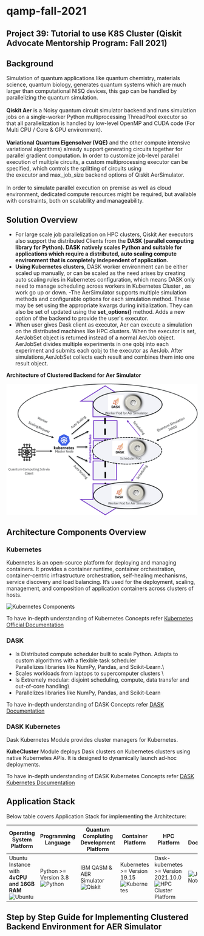 # qamp-fall-2021
## Project 39: Tutorial to use K8S Cluster (Qiskit Advocate Mentorship Program: Fall 2021)

## Background
Simulation of quantum applications like quantum chemistry, materials science, quantum biology, generates quantum systems which are much larger than computational NISQ devices, this gap can be handled by parallelizing the quantum simulation. \
\
**Qiskit Aer** is a Noisy quantum circuit simulator backend and runs simulation jobs on a single-worker Python multiprocessing ThreadPool executor so that all parallelization is handled by low-level OpenMP and CUDA code (For Multi CPU / Core & GPU environment). \
\
**Variational Quantum Eigensolver (VQE)** and the other compute intensive variational algorithms) already support generating circuits together for parallel gradient computation. In order to customize job-level parallel execution of multiple circuits, a custom multiprocessing executor can be specified, which controls the splitting of circuits using the executor and max_job_size backend options of Qiskit AerSimulator. \
\
In order  to simulate parallel execution  on premise as well as cloud  environment, dedicated compute resources might be required, but available with constraints, both on scalability and manageability.

## Solution Overview 

- For large scale job parallelization on HPC clusters, Qiskit Aer executors also support the distributed Clients from the **DASK (parallel computing library for Python). DASK         natively scales Python and suitable for applications which require a distributed, auto scaling compute environment that is completely independent of application.**
- **Using Kubernetes  clusters**, DASK worker environment can be either scaled up manually, or can be scaled as the need arises by creating auto scaling rules in Kubernetes             configuration, which means DASK only need to manage scheduling across workers in Kubernetes Cluster , as work go up or down.
-The AerSimulator supports multiple simulation methods and configurable options for each simulation method. These may be set using the appropriate kwargs during initialization.     They can also be set of updated using the **set_options()** method. Adds a new option of the backend to provide the user's executor. 
- When user gives Dask client as executor, Aer can execute a simulation on the distributed machines like HPC clusters. When the executor is set, AerJobSet object is returned         instead of a normal AerJob object. AerJobSet divides multiple experiments in one qobj into each experiment and submits each qobj to the executor as AerJob. After       simulations,AerJobSet collects each result and combines them into one result object.
                                                       
**Architecture of Clustered Backend for Aer Simulator**
                                                                             
 ![GitHub Dark](https://github.com/iotaisolutions/qamp-fall-2021/blob/main/Images/Architecture%20of%20Clustered%20Backend%20for%20Aer%20Simulator.png#gh-light-mode-only)
 
## Architecture Components Overview
### Kubernetes

Kubernetes is an open-source platform for deploying and managing containers. It provides a container runtime, container orchestration, container-centric infrastructure orchestration, self-healing mechanisms, service discovery and load balancing. It’s used for the deployment, scaling, management, and composition of application containers across clusters of hosts. 

![Kubernetes Components](https://d33wubrfki0l68.cloudfront.net/2475489eaf20163ec0f54ddc1d92aa8d4c87c96b/e7c81/images/docs/components-of-kubernetes.svg) 

To have in-depth understanding of Kubernetes Concepts refer [Kubernetes Official Documentation](https://kubernetes.io/docs/home/)

### DASK

- Is Distributed compute scheduler built to scale  Python. Adapts to custom algorithms with a flexible task scheduler\
  Parallelizes libraries like NumPy, Pandas, and Scikit-Learn.\
- Scales workloads from laptops to  supercomputer clusters \
- Is Extremely modular: disjoint scheduling,  compute, data transfer and out-of-core  handling\
- Parallelizes libraries like NumPy, Pandas, and Scikit-Learn

To have in-depth understanding of DASK Concepts refer [DASK Documentation](https://docs.dask.org/en/stable/)

### DASK Kubernetes
Dask Kubernetes Module provides cluster managers for Kubernetes.

**KubeCluster** Module deploys Dask clusters on Kubernetes clusters using native Kubernetes APIs. It is designed to dynamically launch ad-hoc deployments.

To have in-depth understanding of DASK Kubernetes Concepts refer [DASK Kubernetes Documentation](https://kubernetes.dask.org/en/latest/kubecluster.html)


## Application Stack 
  Below table covers Application Stack for implementing the Architecture:

Operating System Platform| Programming Language| Quantum Compluting Development Platform | Container Platform | HPC Platform| Coding Documentation | Cloud Platform (Optional) 
------------ | -------------| -------------| -------------| -------------|-------------|-------------|
 Ubuntu Instance with **4vCPU and 16GB RAM** ![Ubuntu](https://thumbor.forbes.com/thumbor/fit-in/1200x0/filters%3Aformat%28jpg%29/https%3A%2F%2Fspecials-images.forbesimg.com%2Fimageserve%2F5ec418c2ac01e2000762cfdd%2F0x0.jpg )| Python >= Version 3.8![Python](https://miro.medium.com/max/1400/0*BjcKs4_BdpYCiybp.png)  |  IBM QASM & AER Simulator  ![Qiskit](https://img.shields.io/badge/Qiskit%200.30-%236929C4.svg?style=for-the-badge&logo=Qiskit&logoColor=white)| Kubernetes >= Version 19.15 ![Kubernetes](https://www.pngitem.com/pimgs/m/3-31510_svg-kubernetes-logo-hd-png-download.png) | Dask-kubernetes >= Version 2021.10.0 ![HPC Cluster Platform](https://user-images.githubusercontent.com/68344826/143777777-1dc83d72-256f-4f60-b329-356167f037a1.png)| ![Jupyter Notebook](https://upload.wikimedia.org/wikipedia/commons/thumb/3/38/Jupyter_logo.svg/1200px-Jupyter_logo.svg.png) |![AWS Cloud](https://www.techrepublic.com/a/hub/i/r/2016/08/03/78fd9253-5cce-47e0-8961-77460e957405/thumbnail/770x578/30e06bd910bad09134f56e3ee490f4ef/icon-cloud-aws.png)
 
 ## Step by Step Guide for Implementing Clustered Backend Environment for AER Simulator
 
 

